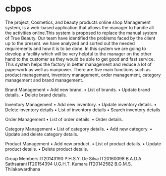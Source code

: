 # cbpos
The project, Cosmetics, and beauty products online shop Management system, is a web-based application that allows the manager
to handle all the activities online.This system is proposed to replace the manual system of True Beauty. Our team have 
identified the problems faced by the client up to the present. we have analyzed and sorted out the needed requirements and 
how it is to be done.  In this system we are going to develop a facility which will be very helpful to the manager on the
other hand to the customer as they would be able to get good and fast service. This system helps the factory in better 
management and reduce a lot of paperwork as well as manpower. There are five main functions such as product 
management, inventory management, order management, category management and brand management.


Brand Management
•	Add new brand.
•	List of brands.
•	Update brand details.
•	Delete brand details.

Inventory Management
•	Add new inventory.
•	Update inventory details.
•	Delete inventory details
•	List of inventory details
•	Search inventory details

Order Management
•	List of order details.
•	Order details.

Category Management
•	List of category details.
•	Add new category.
•	Update and delete category details.

Product Management
•	Add new product.
•	List of product details.
•	Update product details.
•	Delete product details.

Group Members 
IT20143190	P.H.S.Y. De Silva
IT20160098	B.A.D.A. Sathsarani	
IT20154394	U.G.H.T. Kumara
IT20142582  B.G.M.S. Thilakawardhana 



